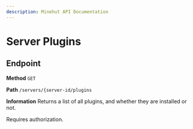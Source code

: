 ```yaml
---
description: Minehut API Documentation
---
```


# Server Plugins

## Endpoint

**Method** `GET`

**Path** `/servers/{server-id/plugins`

**Information** Returns a list of all plugins, and whether they are installed or not.

Requires authorization.
